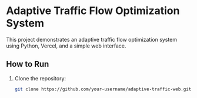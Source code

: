 # Adaptive Traffic Flow Optimization System

This project demonstrates an adaptive traffic flow optimization system using Python, Vercel, and a simple web interface.

## How to Run

1. Clone the repository:
   ```bash
   git clone https://github.com/your-username/adaptive-traffic-web.git